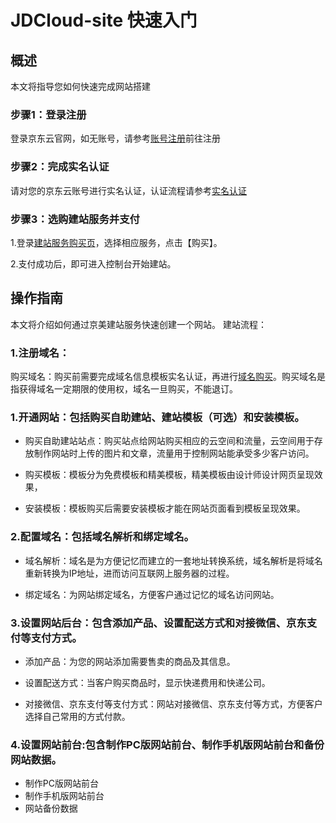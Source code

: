# JDCloud-site 快速入门
## 概述
本文将指导您如何快速完成网站搭建
### 步骤1：登录注册
登录京东云官网，如无账号，请参考[账号注册](https://docs.jdcloud.com/cn/account-management/sign-in-and-sign-up)前往注册
### 步骤2：完成实名认证
请对您的京东云账号进行实名认证，认证流程请参考[实名认证](https://docs.jdcloud.com/cn/real-name-verification/introduction)
### 步骤3：选购建站服务并支付
1.登录[建站服务购买页](https://jdcloud-site-console.jdcloud.com/create)，选择相应服务，点击【购买】。  

2.支付成功后，即可进入控制台开始建站。
## 操作指南
本文将介绍如何通过京美建站服务快速创建一个网站。
建站流程：
### 1.注册域名：
购买域名：购买前需要完成域名信息模板实名认证，再进行[域名购买](https://net.jdcloud.com/)。购买域名是指获得域名一定期限的使用权，域名一旦购买，不能退订。

### 1.开通网站：包括购买自助建站、建站模板（可选）和安装模板。
- 购买自助建站站点：购买站点给网站购买相应的云空间和流量，云空间用于存放制作网站时上传的图片和文章，流量用于控制网站能承受多少客户访问。

- 购买模板：模板分为免费模板和精美模板，精美模板由设计师设计网页呈现效果，

- 安装模板：模板购买后需要安装模板才能在网站页面看到模板呈现效果。
### 2.配置域名：包括域名解析和绑定域名。
- 域名解析：域名是为方便记忆而建立的一套地址转换系统，域名解析是将域名重新转换为IP地址，进而访问互联网上服务器的过程。

- 绑定域名：为网站绑定域名，方便客户通过记忆的域名访问网站。

### 3.设置网站后台：包含添加产品、设置配送方式和对接微信、京东支付等支付方式。
- 添加产品：为您的网站添加需要售卖的商品及其信息。
   
- 设置配送方式：当客户购买商品时，显示快递费用和快递公司。

- 对接微信、京东支付等支付方式：网站对接微信、京东支付等方式，方便客户选择自己常用的方式付款。
### 4.设置网站前台:包含制作PC版网站前台、制作手机版网站前台和备份网站数据。
- 制作PC版网站前台
- 制作手机版网站前台
- 网站备份数据
